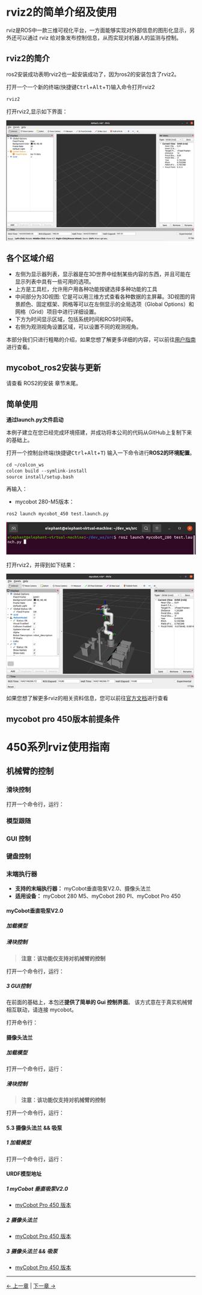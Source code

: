 # rviz2的简单介绍及使用

rviz是ROS中一款三维可视化平台，一方面能够实现对外部信息的图形化显示，另外还可以通过 rviz 给对象发布控制信息，从而实现对机器人的监测与控制。

## rviz2的简介

ros2安装成功表明rviz2也一起安装成功了，因为ros2的安装包含了rviz2。

打开一个一个新的终端(快捷键<kbd>Ctrl</kbd>+<kbd>Alt</kbd>+<kbd>T</kbd>)输入命令打开rviz2

```bash
rviz2
```

打开rviz2,显示如下界面：

<img src =../.../../../../../../resources/3-FunctionsAndApplications/6.developmentGuide/ROS/ROS2/rviz2/rviz-1.png
width ="500"  align = "center">

## 各个区域介绍

+ 左侧为显示器列表，显示器是在3D世界中绘制某些内容的东西，并且可能在显示列表中具有一些可用的选项。
+ 上方是工具栏，允许用户用各种功能按键选择多种功能的工具
+ 中间部分为3D视图: 它是可以用三维方式查看各种数据的主屏幕。3D视图的背景颜色、固定框架、网格等可以在左侧显示的全局选项（Global Options）和网格（Grid）项目中进行详细设置。
+ 下方为时间显示区域，包括系统时间和ROS时间等。
+ 右侧为观测视角设置区域，可以设置不同的观测视角。

本部分我们只进行粗略的介绍，如果您想了解更多详细的内容，可以前往[用户指南](http://wiki.ros.org/rviz/UserGuide)进行查看。

## mycobot_ros2安装与更新

请查看 ROS2的安装 章节末尾。


## 简单使用

**通过launch.py文件启动**

本例子建立在您已经完成环境搭建，并成功将本公司的代码从GitHub上复制下来的基础上。

打开一个控制台终端(快捷键<kbd>Ctrl</kbd>+<kbd>Alt</kbd>+<kbd>T</kbd>)
输入一下命令进行**ROS2的环境配置**。

```
cd ~/colcon_ws
colcon build --symlink-install
source install/setup.bash
```

再输入：

- mycobot 280-M5版本：

```bash
ros2 launch mycobot_450 test.launch.py
```

![image-20220519154315585](../.../../../../../../resources/3-FunctionsAndApplications/6.developmentGuide/ROS/ROS2/rviz2/ros2_open1.png)

打开rviz2，并得到如下结果：

<img src =../.../../../../../../resources/3-FunctionsAndApplications/6.developmentGuide/ROS/ROS2/rviz2/open-2.png
width ="500"  align = "center">

如果您想了解更多rviz的相关资料信息，您可以前往[官方文档](http://wiki.ros.org/rviz2)进行查看


## mycobot pro 450版本前提条件

<!-- - 打开控制台终端（ 快捷键 <kbd>Ctrl</kbd>+<kbd>Alt</kbd>+<kbd>T</kbd> )，打开终端窗口查看设备名称：

```bash
# 查看机械臂的设备名称
ls /dev/ttyUSB* # 旧版本 myCobot280 M5   

# 如果终端没有显示/dev/ttyUSB相关名称，需要使用如下命令
ls /dev/ttyACM* # 新版本 myCobot280 M5
```

- 授予机械臂串口权限：

```bash
# 默认设备名是/dev/ttyUSB0，如果设备名不是默认值，需要修改。
sudo chmod 777 /dev/ttyUSB0 # 旧版本 myCobot280 M5 

sudo chmod 777 /dev/ttyACM0 # 新版本 myCobot280 M5
```

然后输入用户密码（**注意：** 输入密码是不显示的，输入正确即可）。 -->

# 450系列rviz使用指南

## 机械臂的控制

### 滑块控制

打开一个命令行，运行：

<!-- - mycobot 280-M5版本：
  
```bash
# mycobot 280-M5版本默认串口名为"/dev/ttyUSB0"，波特率为115200.部分机型的串口名为 "dev/ttyACM0",若默认串口名发生错误，可将串口名改为"/dev/ttyACM0".
ros2 launch mycobot_280 slider_control.launch.py port:=/dev/ttyUSB0 baud:=115200
```

它将**打开 rviz 和一个滑块组件**，你将看到如下画面（树莓派版本画面略有差异，不影响使用）：

<img src =../.../../../../../../resources/3-FunctionsAndApplications/6.developmentGuide/ROS/ROS2/rviz2/rviz2-280/caf-1.png
width ="500"  align = "center">

接着你可以**通过拖动滑块来控制 rviz 中的模型移动**。真实的 mycobot 将跟着一起运动.

**请注意：由于在命令输入的同时机械臂会移动到模型目前的位置，在您使用命令之前请确保rviz中的模型没有出现穿模现象**
**不要在连接机械臂后做出快速拖动滑块的行为，防止机械臂损坏** -->

### 模型跟随

<!-- 除了上面的控制，我们也可以**让模型跟随真实的机械臂运动**。打开一个命令行运行：

- mycobot 280-M5版本：

```bash
# mycobot 280-M5版本默认串口名为"/dev/ttyUSB0"，波特率为115200.部分机型的串口名为 "dev/ttyACM0",若默认串口名发生错误，可将串口名改为"/dev/ttyACM0".
ros2 launch mycobot_280 mycobot_follow.launch.py port:=/dev/ttyUSB0 baud:=115200
```

它将**打开 rviz 展示模型跟随效果**。 -->



### GUI 控制

<!-- 在前面的基础上，本包还**提供了简单的 Gui 控制界面**。 该方式意在于真实机械臂相互联动，请连接 mycobot。

打开命令行：

- mycobot 280-M5版本：
  
```bash
# mycobot 280-M5版本默认串口名为"/dev/ttyUSB0"，波特率为115200.部分机型的串口名为 "dev/ttyACM0",若默认串口名发生错误，可将串口名改为"/dev/ttyACM0".
ros2 launch mycobot_280 simple_gui.launch.py port:=/dev/ttyUSB0 baud:=115200
```



<img src =../.../../../../../../resources/3-FunctionsAndApplications/6.developmentGuide/ROS/ROS2/rviz2/rviz2-280//gui-1.png
width ="500"  align = "center"> -->

### 键盘控制

<!-- 在 `mycobot_280` 的包中**添加了键盘控制的功能**，并在 rviz 中实时同步。本功能依赖 pythonApi，所以确保与真实机械臂连接。

打开一个命令行，运行：

- mycobot 280-M5版本：
  
```bash
# mycobot 280-M5版本默认串口名为"/dev/ttyUSB0"，波特率为115200.部分机型的串口名为 "dev/ttyACM0",若默认串口名发生错误，可将串口名改为"/dev/ttyACM0".
ros2 launch mycobot_280 teleop_keyboard.launch.py port:=/dev/ttyUSB0 baud:=115200
```

运行效果如下：

<img src =../.../../../../../../resources/3-FunctionsAndApplications/6.developmentGuide/ROS/ROS2/rviz2/rviz2-280//kb-1.png
width ="500"  align = "center">

命令行中将会输出 mycobot 信息，如下：
```bash
[INFO] [launch]: All log files can be found below /home/elephant/.ros/log/2022-05-19-16-25-45-949761-elephant-virtual-machine-19111
[INFO] [launch]: Default logging verbosity is set to INFO
[INFO] [robot_state_publisher-1]: process started with pid [19114]
[INFO] [rviz2-2]: process started with pid [19116]
[INFO] [follow_display-3]: process started with pid [19118]
[robot_state_publisher-1] Parsing robot urdf xml string.
[robot_state_publisher-1] Link joint2 had 1 children
[robot_state_publisher-1] Link joint3 had 1 children
[robot_state_publisher-1] Link joint4 had 1 children
[robot_state_publisher-1] Link joint5 had 1 children
[robot_state_publisher-1] Link joint6 had 1 children
[robot_state_publisher-1] Link joint6_flange had 0 children
[robot_state_publisher-1] [INFO] [1652948746.290904045] [robot_state_publisher]: got segment joint1
[robot_state_publisher-1] [INFO] [1652948746.290967253] [robot_state_publisher]: got segment joint2
[robot_state_publisher-1] [INFO] [1652948746.290973124] [robot_state_publisher]: got segment joint3
[robot_state_publisher-1] [INFO] [1652948746.290977490] [robot_state_publisher]: got segment joint4
[robot_state_publisher-1] [INFO] [1652948746.290981670] [robot_state_publisher]: got segment joint5
[robot_state_publisher-1] [INFO] [1652948746.290985737] [robot_state_publisher]: got segment joint6
[robot_state_publisher-1] [INFO] [1652948746.290989943] [robot_state_publisher]: got segment joint6_flange
[follow_display-3] [INFO] [1652948746.664601707] [follow_display]: port:/dev/ttyUSB0, baud:115200
[rviz2-2] [INFO] [1652948746.828773551] [rviz2]: Stereo is NOT SUPPORTED
[rviz2-2] [INFO] [1652948746.830452458] [rviz2]: OpenGl version: 4.1 (GLSL 4.1)
[rviz2-2] [INFO] [1652948746.874021926] [rviz2]: Stereo is NOT SUPPORTED
[rviz2-2] Parsing robot urdf xml string.

```


接着，打开另一个命令行，运行：


- mycobot 280-M5版本：

```bash
ros2 run mycobot_280 teleop_keyboard
```

你会在命令行中看到如下输出：
```bash
Mycobot Teleop Keyboard Controller
---------------------------
Movimg options(control coordinations [x,y,z,rx,ry,rz]):
              w(x+)

    a(y-)     s(x-)     d(y+)

    z(z-) x(z+)

u(rx+)   i(ry+)   o(rz+)
j(rx-)   k(ry-)   l(rz-)

Gripper control:
    g - open
    h - close

Other:
    1 - Go to init pose
    2 - Go to home pose
    3 - Resave home pose
    q - Quit

currently:	speed: 10	change percent: 2  
```

在该终端中，您可以通过命令行中的按键控制机械臂的状态和对机械臂进行移动操作。 -->

### 末端执行器

- **支持的末端执行器：** myCobot垂直吸泵V2.0、摄像头法兰
- **适用设备：** myCobot 280 M5、myCobot 280 PI、myCobot Pro 450

#### myCobot垂直吸泵V2.0

##### 加载模型

<!-- 打开一个命令行，运行：

- mycobot 280-M5版本：
  
```bash
ros2 launch mycobot_280 test_pump.launch.py
```

它将**打开 rviz**，你将看到如下画面（树莓派版本画面略有差异，不影响使用）：

<img src =../.../../../../../../resources/3-FunctionsAndApplications/6.developmentGuide/ROS/ROS2/rviz2/rviz2-280//12.1.4-13.png
width ="500"  align = "center"> -->

#####  滑块控制

> **注意：该功能仅支持对机械臂的控制**

打开一个命令行，运行：

<!-- - mycobot 280-M5版本：
  
```bash
# mycobot 280-M5版本默认串口名为"/dev/ttyUSB0"，波特率为115200.部分机型的串口名为 "dev/ttyACM0",若默认串口名发生错误，可将串口名改为"/dev/ttyACM0".
ros2 launch mycobot_280 slider_control_pump.launch.py port:=/dev/ttyUSB0 baud:=115200
```

它将**打开 rviz 和一个滑块组件**，你将看到如下画面（树莓派版本画面略有差异，不影响使用）：

<img src =../.../../../../../../resources/3-FunctionsAndApplications/6.developmentGuide/ROS/ROS2/rviz2/rviz2-280//12.1.4-16.png
width ="500"  align = "center">

接着你可以**通过拖动滑块来控制 rviz 中的模型移动**。真实的 mycobot 将跟着一起运动.

**请注意：由于在命令输入的同时机械臂会移动到模型目前的位置，在您使用命令之前请确保rviz中的模型没有出现穿模现象**
**不要在连接机械臂后做出快速拖动滑块的行为，防止机械臂损坏** -->

##### 3 GUI控制

在前面的基础上，本包还**提供了简单的 Gui 控制界面**。 该方式意在于真实机械臂相互联动，请连接 mycobot。

打开命令行：

<!-- - mycobot 280-M5版本：
  
```bash
# mycobot 280-M5版本默认串口名为"/dev/ttyUSB0"，波特率为115200.部分机型的串口名为 "dev/ttyACM0",若默认串口名发生错误，可将串口名改为"/dev/ttyACM0".
ros2 launch mycobot_280 simple_gui_pump.launch.py port:=/dev/ttyUSB0 baud:=115200
```

它将**打开rviz和一个GUI界面**，你将看到如下画面：

<img src =../.../../../../../../resources/3-FunctionsAndApplications/6.developmentGuide/ROS/ROS2/rviz2/rviz2-280//12.1.4-14.png
width ="500"  align = "center"> -->

#### 摄像头法兰

##### 加载模型

打开一个命令行，运行：

<!-- - mycobot 280-M5版本：
  
```bash
ros2 launch mycobot_280 test_camera_flange.launch.py
```

它将**打开 rviz**，你将看到如下画面（树莓派版本画面略有差异，不影响使用）：

<img src =../.../../../../../../resources/3-FunctionsAndApplications/6.developmentGuide/ROS/ROS2/rviz2/rviz2-280//12.1.4-15.png
width ="500"  align = "center"> -->

##### 滑块控制

> **注意：该功能仅支持对机械臂的控制**

打开一个命令行，运行：

<!-- - mycobot 280-M5版本：
  
```bash
# mycobot 280-M5版本默认串口名为"/dev/ttyUSB0"，波特率为115200.部分机型的串口名为 "dev/ttyACM0",若默认串口名发生错误，可将串口名改为"/dev/ttyACM0".
ros2 launch mycobot_280 slider_control_camera_flange.launch.py port:=/dev/ttyUSB0 baud:=115200
```

它将**打开 rviz 和一个滑块组件**，你将看到如下画面（树莓派版本画面略有差异，不影响使用）：

<img src =../.../../../../../../resources/3-FunctionsAndApplications/6.developmentGuide/ROS/ROS2/rviz2/rviz2-280//12.1.4-17.png
width ="500"  align = "center">

接着你可以**通过拖动滑块来控制 rviz 中的模型移动**。真实的 mycobot 将跟着一起运动.

**请注意：由于在命令输入的同时机械臂会移动到模型目前的位置，在您使用命令之前请确保rviz中的模型没有出现穿模现象**。
**不要在连接机械臂后做出快速拖动滑块的行为，防止机械臂损坏**。 -->

#### 5.3 摄像头法兰 && 吸泵

##### 1 加载模型

打开一个命令行，运行：

<!-- - mycobot 280-M5版本：
  
```bash
ros2 launch mycobot_280 test_camera_flange_pump.launch.py
```

它将**打开 rviz**，你将看到如下画面（树莓派版本画面略有差异，不影响使用）：

<img src =../.../../../../../../resources/3-FunctionsAndApplications/6.developmentGuide/ROS/ROS2/rviz2/rviz2-280//12.1.4-18.png
width ="500"  align = "center"> -->

#### URDF模型地址

##### 1 myCobot 垂直吸泵V2.0

- [myCobot Pro 450 版本]()
##### 2 摄像头法兰

- [myCobot Pro 450 版本]()

##### 3 摄像头法兰 && 吸泵

- [myCobot Pro 450 版本]()


---

[← 上一章](../6.2.2-BasicTutorial.md) | [下一章 →](../6.2.4-Moveit2/README.md)